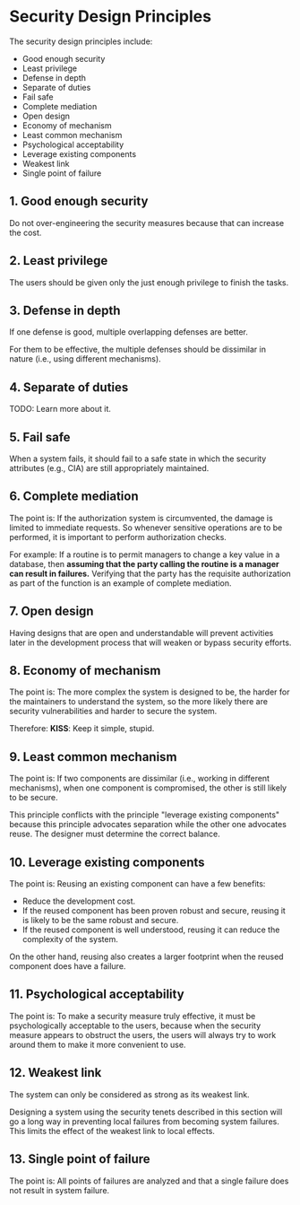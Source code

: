 # Security Design Principles

The security design principles include:
- Good enough security
- Least privilege
- Defense in depth
- Separate of duties
- Fail safe
- Complete mediation
- Open design
- Economy of mechanism
- Least common mechanism
- Psychological acceptability
- Leverage existing components
- Weakest link
- Single point of failure

## 1. Good enough security

Do not over-engineering the security measures because that can increase the cost.

## 2. Least privilege

The users should be given only the just enough privilege to finish the tasks.

## 3. Defense in depth

If one defense is good, multiple overlapping defenses are better.

For them to be effective, the multiple defenses should be dissimilar in nature (i.e., using different mechanisms).

## 4. Separate of duties

TODO: Learn more about it.

## 5. Fail safe

When a system fails, it should fail to a safe state in which the security attributes (e.g., CIA) are still appropriately maintained.

## 6. Complete mediation

The point is: If the authorization system is circumvented, the damage is limited to immediate requests. So whenever sensitive operations are to be performed, it is important to perform authorization checks.

For example: If a routine is to permit managers to change a key value in a database, then **assuming that the party calling the routine is a manager can result in failures.** Verifying that the party has the requisite authorization as part of the function is an example of complete mediation.

## 7. Open design

Having designs that are open and understandable will prevent activities later in the development process that will weaken or bypass security efforts.

## 8. Economy of mechanism

The point is: The more complex the system is designed to be, the harder for the maintainers to understand the system, so the more likely there are security vulnerabilities and harder to secure the system.

Therefore: **KISS**: Keep it simple, stupid.

## 9. Least common mechanism

The point is: If two components are dissimilar (i.e., working in different mechanisms), when one component is compromised, the other is still likely to be secure.

This principle conflicts with the principle "leverage existing components" because this principle advocates separation while the other one advocates reuse. The designer must determine the correct balance.

## 10. Leverage existing components

The point is: Reusing an existing component can have a few benefits:
- Reduce the development cost.
- If the reused component has been proven robust and secure, reusing it is likely to be the same robust and secure.
- If the reused component is well understood, reusing it can reduce the complexity of the system.

On the other hand, reusing also creates a larger footprint when the reused component does have a failure.

## 11. Psychological acceptability

The point is: To make a security measure truly effective, it must be psychologically acceptable to the users, because when the security measure appears to obstruct the users, the users will always try to work around them to make it more convenient to use.

## 12. Weakest link

The system can only be considered as strong as its weakest link.

Designing a system using the security tenets described in this section will go a long way in preventing local failures from becoming system failures. This limits the effect of the weakest link to local effects.

## 13. Single point of failure

The point is: All points of failures are analyzed and that a single failure does not result in system failure.
